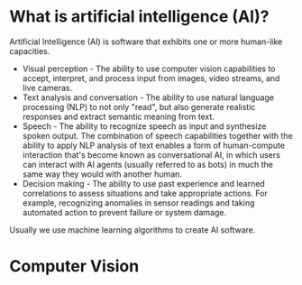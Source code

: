 # What is artificial intelligence (AI)?
Artificial Intelligence (AI) is software that exhibits one or more human-like capacities.

- Visual perception - The ability to use computer vision capabilities to accept, interpret, and process input from images, video streams, and live cameras.
- Text analysis and conversation - The ability to use natural language processing (NLP) to not only "read", but also generate realistic responses and extract semantic meaning from text.
- Speech - The ability to recognize speech as input and synthesize spoken output. The combination of speech capabilities together with the ability to apply NLP analysis of text enables a form of human-compute interaction that's become known as conversational AI, in which users can interact with AI agents (usually referred to as bots) in much the same way they would with another human.
-	Decision making - The ability to use past experience and learned correlations to assess situations and take appropriate actions. For example, recognizing anomalies in sensor readings and taking automated action to prevent failure or system damage.

Usually we use machine learning algorithms to create AI software.

# Computer Vision

